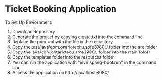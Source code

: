 # Ticket Booking Application

To Set Up Enviornment:
1. Download Repository
2. Generate the project by copying create.txt into the command line
3. Replace the pom.xml with the file in the repository
4. Copy the test/java/com.onariotechu.sofe3980U folder into the src folder
5. Copy the java/com.ontariotecu.sofe3980U folder into the main folder
6. Copy the templates folder into the resources folder
7. You can run the application with "mvn spring-boot:run" in the command line
8. Access the application on http://localhost:8080/ 
